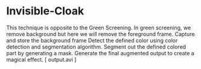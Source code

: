 # Invisible-Cloak
This technique is opposite to the Green Screening. In green screening, we remove background but here we will remove the foreground frame.
Capture and store the background frame
Detect the defined color using color detection and segmentation algorithm.
Segment out the defined colored part by generating a mask.
Generate the final augmented output to create a magical effect. [ output.avi ]

